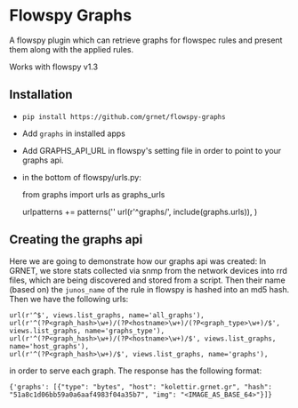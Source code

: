 # Flowspy Graphs
A flowspy plugin which can retrieve graphs for flowspec rules and present
them along with the applied rules.

Works with flowspy v1.3


## Installation
- `pip install https://github.com/grnet/flowspy-graphs`

- Add `graphs` in installed apps

- Add GRAPHS_API_URL in flowspy's setting file in order to point to your
graphs api.

- in the bottom of flowspy/urls.py:

	from graphs import urls as graphs_urls

	urlpatterns += patterns(''
		url(r'^graphs/', include(graphs.urls)),
	)


## Creating the graphs api
Here we are going to demonstrate how our graphs api was created:
In GRNET, we store stats collected via snmp from the network devices into rrd files,
which are being discovered and stored from a script. Then their name (based on)
the `junos_name` of the rule in flowspy is hashed into an md5 hash. Then we have
the following urls:

	url(r'^$', views.list_graphs, name='all_graphs'),
    url(r'^(?P<graph_hash>\w+)/(?P<hostname>\w+)/(?P<graph_type>\w+)/$', views.list_graphs, name='graphs_type'),
    url(r'^(?P<graph_hash>\w+)/(?P<hostname>\w+)/$', views.list_graphs, name='host_graphs'),
    url(r'^(?P<graph_hash>\w+)/$', views.list_graphs, name='graphs'),

in order to serve each graph. The response has the following format:

	{'graphs': [{"type": "bytes", "host": "kolettir.grnet.gr", "hash": "51a8c1d06bb59a0a6aaf4983f04a35b7", "img": "<IMAGE_AS_BASE_64>"}]}

